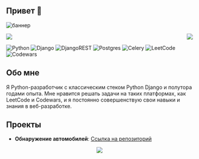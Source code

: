 ## Привет 👋

![баннер](https://github.com/sharomannn/sharomannn/assets/113632199/f036f87c-143e-4dfb-978c-7c3d593ef614)



<div style="display: flex; justify-content: space-between;">
  <a href="https://github.com/anuraghazra/github-readme-stats">
    <img align="top" src="https://github-readme-stats.vercel.app/api/top-langs/?username=sharomannn&layout=compact&theme=catppuccin_mocha" />
  </a>
  <a href="https://github.com/sharomannn/car-detection">
    <img align="top" src="https://github-readme-stats.vercel.app/api/pin/?username=sharomannn&repo=car-detection&theme=catppuccin_mocha" />
  </a>
</div>

![Python](https://img.shields.io/badge/python-3670A0?style=for-the-badge&logo=python&logoColor=ffdd54)
![Django](https://img.shields.io/badge/django-%23092E20.svg?style=for-the-badge&logo=django&logoColor=white)
![DjangoREST](https://img.shields.io/badge/DJANGO-REST-ff1709?style=for-the-badge&logo=django&logoColor=white&color=ff1709&labelColor=gray)
![Postgres](https://img.shields.io/badge/postgres-%23316192.svg?style=for-the-badge&logo=postgresql&logoColor=white)
![Celery](https://img.shields.io/badge/celery-%23a9cc54.svg?style=for-the-badge&logo=celery&logoColor=ddf4a4)
![LeetCode](https://img.shields.io/badge/LeetCode-000000?style=for-the-badge&logo=LeetCode&logoColor=#d16c06)
![Codewars](https://img.shields.io/badge/Codewars-B1361E?style=for-the-badge&logo=codewars&logoColor=grey)

## Обо мне
Я Python-разработчик с классическим стеком Python Django и полутора годами опыта. Мне нравится решать задачи на таких платформах, как LeetCode и Codewars, и я постоянно совершенствую свои навыки и знания в веб-разработке.

## Проекты
- **Обнаружение автомобилей**: [Ссылка на репозиторий](https://github.com/sharomannn/car-detection)

<p align="center" >
    <a href="LINK TO: WHEN CLICKED">
      <img src="https://github.r2v.ch/codewars?user=sharomannn" />
    </a>
</p>
